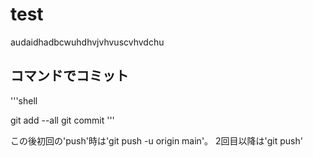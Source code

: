 # test
audaidhadbcwuhdhvjvhvuscvhvdchu

## コマンドでコミット

'''shell

git add --all
git commit
'''

この後初回の'push'時は'git push -u origin main'。
2回目以降は'git push'